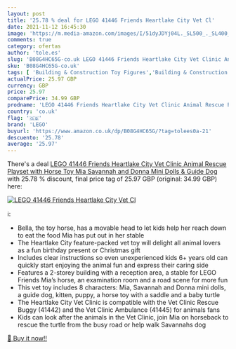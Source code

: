 ```yaml
---
layout: post
title: '25.78 % deal for LEGO 41446 Friends Heartlake City Vet Cl'
date: 2021-11-12 16:45:30
image: 'https://m.media-amazon.com/images/I/51dyJDYj04L._SL500_._SL400_.jpg'
comments: true
category: ofertas
author: 'tole.es'
slug: 'B08G4HC65G-co.uk LEGO 41446 Friends Heartlake City Vet Clinic Animal...'
sku: 'B08G4HC65G-co.uk'
tags: [ 'Building & Construction Toy Figures','Building & Construction Toys','Toys & Games','Toys Store','lego', ]
actualPrice: 25.97 GBP
currency: GBP
price: 25.97
comparePrice: 34.99 GBP
prodname: 'LEGO 41446 Friends Heartlake City Vet Clinic Animal Rescue Playset with Horse Toy  Mia  Savannah and Donna Mini Dolls & Guide Dog'
country: 'co.uk'
flag: '🇬🇧'
brand: 'LEGO'
buyurl: 'https://www.amazon.co.uk/dp/B08G4HC65G/?tag=tolees0a-21'
descuento: '25.78'
average: '25.97'
---
```


There's a deal [LEGO 41446 Friends Heartlake City Vet Clinic Animal Rescue Playset with Horse Toy  Mia  Savannah and Donna Mini Dolls & Guide Dog](https://www.amazon.co.uk/dp/B08G4HC65G/?tag=tolees0a-21)  with  25.78 % discount, final price tag of  25.97 GBP (original: 34.99 GBP) here:

[![LEGO 41446 Friends Heartlake City Vet Cl](https://m.media-amazon.com/images/I/51dyJDYj04L._SL500_._SL400_.jpg)](https://www.amazon.co.uk/dp/B08G4HC65G/?tag=tolees0a-21)

ℹ️:

- Bella, the toy horse, has a movable head to let kids help her reach down to eat the food Mia has put out in her stable
- The Heartlake City feature-packed vet toy will delight all animal lovers as a fun birthday present or Christmas gift
- Includes clear instructions so even unexperienced kids 6+ years old can quickly start enjoying the animal fun and express their caring side
- Features a 2-storey building with a reception area, a stable for LEGO Friends Mia’s horse, an examination room and a road scene for more fun
- This vet toy includes 8 characters: Mia, Savannah and Donna mini dolls, a guide dog, kitten, puppy, a horse toy with a saddle and a baby turtle
- The Heartlake City Vet Clinic is compatible with the Vet Clinic Rescue Buggy (41442) and the Vet Clinic Ambulance (41445) for animals fans
- Kids can look after the animals in the Vet Clinic, join Mia on horseback to rescue the turtle from the busy road or help walk Savannahs dog

[🛒 Buy it now!!](https://www.amazon.co.uk/dp/B08G4HC65G/?tag=tolees0a-21)
